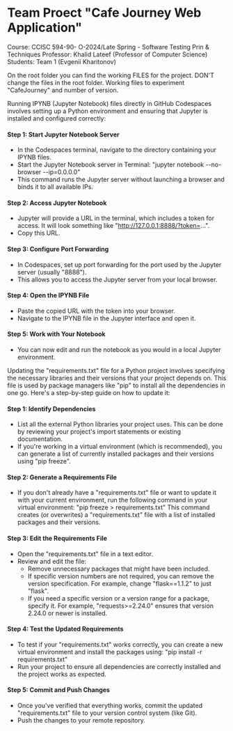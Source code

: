 # Team Proect "Cafe Journey Web Application"
Course: CCISC 594-90- O-2024/Late Spring - Software Testing Prin & Techniques
Professor:  Khalid Lateef (Professor of Computer Science)
Students: Team 1 (Evgenii Kharitonov)

On the root folder you can find the working FILES for the project. DON'T change the files in the root folder. Working files to experiment "CafeJourney" and number of version.

Running IPYNB (Jupyter Notebook) files directly in GitHub Codespaces involves setting up a Python environment and ensuring that Jupyter is installed and configured correctly:

#### Step 1: Start Jupyter Notebook Server
   - In the Codespaces terminal, navigate to the directory containing your IPYNB files.
   - Start the Jupyter Notebook server in Terminal:
     "jupyter notebook --no-browser --ip=0.0.0.0"
   - This command runs the Jupyter server without launching a browser and binds it to all available IPs.

#### Step 2: Access Jupyter Notebook
   - Jupyter will provide a URL in the terminal, which includes a token for access. It will look something like "http://127.0.0.1:8888/?token=...".
   - Copy this URL.

#### Step 3: Configure Port Forwarding
   - In Codespaces, set up port forwarding for the port used by the Jupyter server (usually "8888").
   - This allows you to access the Jupyter server from your local browser.

#### Step 4: Open the IPYNB File
   - Paste the copied URL with the token into your browser.
   - Navigate to the IPYNB file in the Jupyter interface and open it.

#### Step 5: Work with Your Notebook
   - You can now edit and run the notebook as you would in a local Jupyter environment.


Updating the "requirements.txt" file for a Python project involves specifying the necessary libraries and their versions that your project depends on. This file is used by package managers like "pip" to install all the dependencies in one go. Here's a step-by-step guide on how to update it:

#### Step 1: Identify Dependencies
- List all the external Python libraries your project uses. This can be done by reviewing your project's import statements or existing documentation.
- If you're working in a virtual environment (which is recommended), you can generate a list of currently installed packages and their versions using "pip freeze".

#### Step 2: Generate a Requirements File
- If you don't already have a "requirements.txt" file or want to update it with your current environment, run the following command in your virtual environment:
  "pip freeze > requirements.txt"
  This command creates (or overwrites) a "requirements.txt" file with a list of installed packages and their versions.

#### Step 3: Edit the Requirements File
- Open the "requirements.txt" file in a text editor.
- Review and edit the file:
  - Remove unnecessary packages that might have been included.
  - If specific version numbers are not required, you can remove the version specification. For example, change "flask==1.1.2" to just "flask".
  - If you need a specific version or a version range for a package, specify it. For example, "requests>=2.24.0" ensures that version 2.24.0 or newer is installed.

#### Step 4: Test the Updated Requirements
- To test if your "requirements.txt" works correctly, you can create a new virtual environment and install the packages using:
  "pip install -r requirements.txt"
- Run your project to ensure all dependencies are correctly installed and the project works as expected.

#### Step 5: Commit and Push Changes
- Once you've verified that everything works, commit the updated "requirements.txt" file to your version control system (like Git).
- Push the changes to your remote repository.
